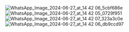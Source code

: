 ![WhatsApp_Image_2024-06-27_at_14 42 06_5cbf686e](https://github.com/user-attachments/assets/578192d3-bd6b-4d89-b6a9-5a14d0240256)
![WhatsApp_Image_2024-06-27_at_14 42 05_0729f951](https://github.com/user-attachments/assets/1f2c34b0-34e6-439c-8d6d-f5aad8d648d2)
![WhatsApp_Image_2024-06-27_at_14 42 07_323a3c0e](https://github.com/user-attachments/assets/c08c91da-de9d-4a23-8112-fc1b0fe8c451)
![WhatsApp_Image_2024-06-27_at_14 42 06_db9ccd97](https://github.com/user-attachments/assets/c6e86e0d-83af-40d0-a5c6-a0d77c4fa62f)
